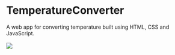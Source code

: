 # TemperatureConverter
 A web app for converting temperature built using HTML, CSS and JavaScript.
<br><br>
<img src="https://i.ibb.co/ck9w8P3/Screenshot-2023-07-12-at-2-05-16-AM.png" border="0">
